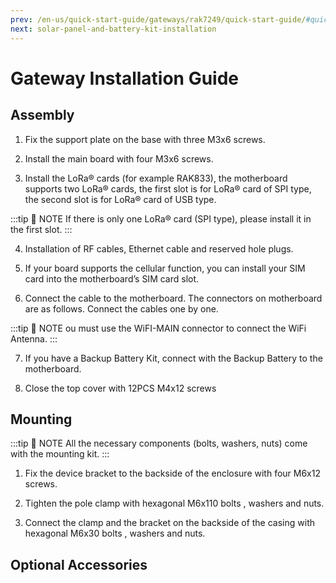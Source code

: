 ```yaml
---
prev: /en-us/quick-start-guide/gateways/rak7249/quick-start-guide/#quick-start-guide
next: solar-panel-and-battery-kit-installation
---
```


# Gateway Installation Guide

## Assembly

1. Fix the support plate on the base with three M3x6 screws.

<rk-img
  src="/assets/images/quick-start-guide/rak7249/Outdoor Deployment/Gateway Installation Guide/plate-attachment.jpg"
  width="75%"
  figure-number="1"
  caption="RAK7249 Macro Outdoor Gateway Support Plate Attachment"
/>

2. Install the main board with four M3x6 screws.

<rk-img
  src="/assets/images/quick-start-guide/rak7249/Outdoor Deployment/Gateway Installation Guide/main-board-installation.jpg"
  width="75%"
  figure-number="2"
  caption="RAK7249 Macro Outdoor Gateway Main Board Installation"
/>

3. Install the LoRa® cards (for example RAK833), the motherboard supports two LoRa® cards, the first slot is for LoRa® card of SPI type, the second slot is for LoRa® card of USB type.

:::tip 📝 NOTE
If there is only one LoRa® card (SPI type), please install it in the first slot.
:::

<rk-img
  src="/assets/images/quick-start-guide/rak7249/Outdoor Deployment/Gateway Installation Guide/lora-card-installation.jpg"
  width="100%"
  figure-number="3"
  caption="RAK7249 Macro Outdoor Gateway LoRa® Card Installation"
/>

4. Installation of RF cables, Ethernet cable and reserved hole plugs.

5. If your board supports the cellular function, you can install your SIM card into the motherboard’s SIM card slot.

<rk-img
  src="/assets/images/quick-start-guide/rak7249/Outdoor Deployment/Gateway Installation Guide/cable-installation.jpg"
  width="100%"
  figure-number="4"
  caption="RAK7249 Macro Outdoor Gateway Cable Installtion"
/>

6. Connect the cable to the motherboard. The connectors on motherboard are as follows. Connect the cables one by one.

:::tip 📝 NOTE
ou must use the WiFI-MAIN connector to connect the WiFi Antenna.
:::

<rk-img
  src="/assets/images/quick-start-guide/rak7249/Outdoor Deployment/Gateway Installation Guide/gateway-interfacing.jpg"
  width="75%"
  figure-number="5"
  caption="RAK7249 Macro Outdoor Gateway Interfacing"
/>

7. If you have a Backup Battery Kit, connect with the Backup Battery to the motherboard.

8. Close the top cover with 12PCS M4x12 screws

<rk-img
  src="/assets/images/quick-start-guide/rak7249/Outdoor Deployment/Gateway Installation Guide/top-cover-sealing.jpg"
  width="75%"
  figure-number="6"
  caption="RAK7249 Macro Outdoor Gateway Top Cover Sealing"
/>

## Mounting

:::tip 📝 NOTE
All the necessary components (bolts, washers, nuts) come with the mounting kit.
:::

1. Fix the device bracket to the backside of the enclosure with four M6x12 screws.

<rk-img
  src="/assets/images/quick-start-guide/rak7249/Outdoor Deployment/Gateway Installation Guide/back-bracket-attachment.jpg"
  width="75%"
  figure-number="7"
  caption="RAK7249 Macro Outdoor Gateway Back Panel to Bracket Attachment"
/>

2. Tighten the pole clamp with hexagonal M6x110 bolts , washers and nuts.

<rk-img
  src="/assets/images/quick-start-guide/rak7249/Outdoor Deployment/Gateway Installation Guide/pole-clamp-guide.jpg"
  width="75%"
  figure-number="8"
  caption="RAK7249 Macro Outdoor Gateway Pole Clamp Guide"
/>

3. Connect the clamp and the bracket on the backside of the casing with hexagonal M6x30 bolts , washers and nuts.

<rk-img
  src="/assets/images/quick-start-guide/rak7249/Outdoor Deployment/Gateway Installation Guide/back-panel-pole-attachment.jpg"
  width="75%"
  figure-number="9"
  caption="RAK7249 Macro Outdoor Gateway Back Panel to Pole Attachment"
/>

## Optional Accessories

<rk-img
  src="/assets/images/quick-start-guide/rak7249/Outdoor Deployment/Gateway Installation Guide/optional-accessories.jpg"
  width="75%"
  figure-number="10"
  caption="RAK7249 Macro Outdoor Gateway Optional Accessories"
/>
